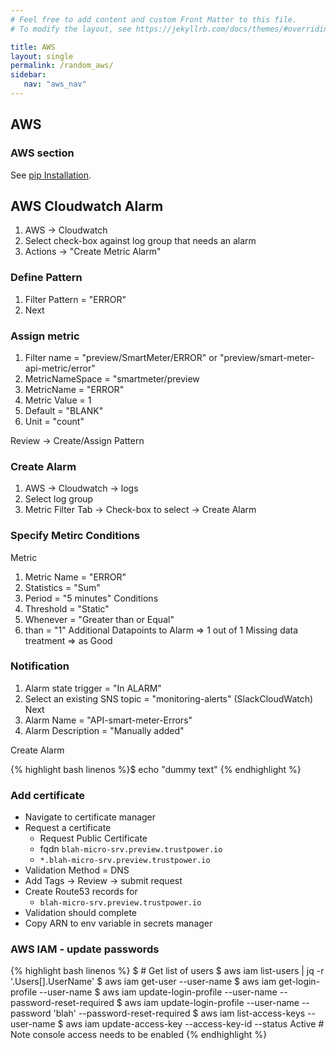 ```yaml
---
# Feel free to add content and custom Front Matter to this file.
# To modify the layout, see https://jekyllrb.com/docs/themes/#overriding-theme-defaults

title: AWS
layout: single
permalink: /random_aws/
sidebar:
   nav: "aws_nav"
---
```


## AWS 
### AWS section 
See [pip Installation](https://pip.pypa.io/en/stable/installing/).
## AWS Cloudwatch Alarm
1. AWS -> Cloudwatch
2. Select check-box against log group that needs an alarm
3. Actions -> "Create Metric Alarm"
### Define Pattern
1. Filter Pattern = "ERROR"
2. Next
### Assign metric
1. Filter name = "preview/SmartMeter/ERROR" or "preview/smart-meter-api-metric/error"
2. MetricNameSpace = "smartmeter/preview
3. MetricName = "ERROR"
3. Metric Value = 1
4. Default = "BLANK"
5. Unit = "count"

Review -> Create/Assign Pattern

### Create Alarm
1. AWS -> Cloudwatch -> logs
2. Select log group
3. Metric Filter Tab -> Check-box to select -> Create Alarm

### Specify Metirc Conditions
Metric
1. Metric Name = "ERROR"
2. Statistics = "Sum"
3. Period = "5 minutes"
Conditions
1. Threshold = "Static"
2. Whenever = "Greater than or Equal"
3. than = "1"
Additional
Datapoints to Alarm => 1 out of 1
Missing data treatment  => as Good

### Notification
1. Alarm state trigger = "In ALARM"
2. Select an existing SNS topic = "monitoring-alerts"   (SlackCloudWatch)
Next
1. Alarm Name = "API-smart-meter-Errors"
2. Alarm Description = "Manually added"

Create Alarm

{% highlight bash linenos %}$ echo "dummy text" {% endhighlight %}

### Add certificate
* Navigate to certificate manager
* Request a certificate
	* Request Public Certificate
	* fqdn `blah-micro-srv.preview.trustpower.io`
	* `*.blah-micro-srv.preview.trustpower.io`
* Validation Method = DNS
* Add Tags -> Review -> submit request
* Create Route53 records for 
	* `blah-micro-srv.preview.trustpower.io`
* Validation should complete
* Copy ARN to env variable in secrets manager

### AWS IAM - update passwords
{% highlight bash linenos %}
$ # Get list of users
$ aws iam list-users | jq -r '.Users[].UserName'
$ aws iam get-user --user-name <username>
$ aws iam get-login-profile --user-name <username>
$ aws iam update-login-profile --user-name <username> --password-reset-required
$ aws iam update-login-profile --user-name <username> --password 'blah' --password-reset-required
$ aws iam list-access-keys  --user-name <username>
$ aws iam update-access-key --access-key-id <value> --status Active  # Note console access needs to be enabled
{% endhighlight %}

